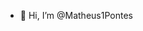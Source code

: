 - 👋 Hi, I’m @Matheus1Pontes
<!---
Matheus1Pontes/Matheus1Pontes is a ✨ special ✨ repository because its `README.md` (this file) appears on your GitHub profile.
You can click the Preview link to take a look at your changes.
--->
